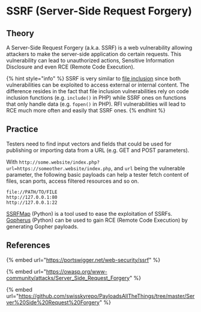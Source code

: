 # SSRF (Server-Side Request Forgery)

## Theory

A Server-Side Request Forgery (a.k.a. SSRF) is a web vulnerability allowing attackers to make the server-side application do certain requests. This vulnerability can lead to unauthorized actions, Sensitive Information Disclosure and even RCE (Remote Code Execution).

{% hint style="info" %}
SSRF is very similar to [file inclusion](file-inclusion.md) since both vulnerabilities can be exploited to access external or internal content. The difference resides in the fact that file inclusion vulnerabilities rely on code inclusion functions (e.g. `include()` in PHP) while SSRF ones on functions that only handle data (e.g. `fopen()` in PHP). RFI vulnerabilities will lead to RCE much more often and easily that SSRF ones.
{% endhint %}

## Practice

Testers need to find input vectors and fields that could be used for publishing or importing data from a URL (e.g. GET and POST parameters).

With `http://some.website/index.php?url=https://someother.website/index.php`, and `url` being the vulnerable parameter, the following basic payloads can help a tester fetch content of files, scan ports, access filtered resources and so on.

```
file://PATH/TO/FILE
http://127.0.0.1:80
http://127.0.0.1:22
```

[SSRFMap](https://github.com/swisskyrepo/SSRFmap) (Python) is a tool used to ease the exploitation of SSRFs. [Gopherus](https://github.com/tarunkant/Gopherus) (Python) can be used to gain RCE (Remote Code Execution) by generating Gopher payloads.

## References

{% embed url="https://portswigger.net/web-security/ssrf" %}

{% embed url="https://owasp.org/www-community/attacks/Server_Side_Request_Forgery" %}

{% embed url="https://github.com/swisskyrepo/PayloadsAllTheThings/tree/master/Server%20Side%20Request%20Forgery" %}
